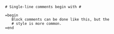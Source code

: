     # Single-line comments begin with #

    =begin
       Block comments can be done like this, but the
       # style is more common.
    =end
